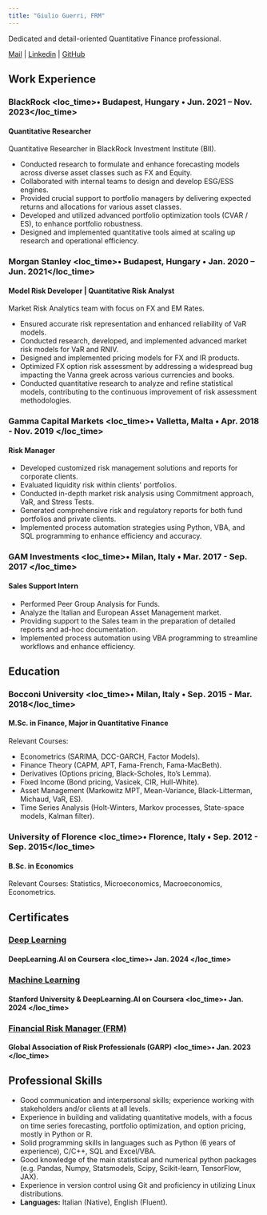 ```yaml
---
title: "Giulio Guerri, FRM"
---
```


<info>Dedicated and detail-oriented Quantitative Finance professional.</info>

<info>[Mail](mailto:giulio.guerri93@gmail.com) | [Linkedin](https://www.linkedin.com/in/giulioguerri/) | [GitHub](https://github.com/ggnne)</info>

## Work Experience

### BlackRock <loc_time>• Budapest, Hungary • Jun. 2021 – Nov. 2023</loc_time>
#### Quantitative Researcher
Quantitative Researcher in BlackRock Investment Institute (BII).

* Conducted research to formulate and enhance forecasting models across diverse asset classes such as FX and Equity.
* Collaborated with internal teams to design and develop ESG/ESS engines.
* Provided crucial support to portfolio managers by delivering expected returns and allocations for various asset classes.
* Developed and utilized advanced portfolio optimization tools (CVAR / ES), to enhance portfolio robustness.
* Designed and implemented quantitative tools aimed at scaling up research and operational efficiency.

### Morgan Stanley <loc_time>• Budapest, Hungary • Jan. 2020 – Jun. 2021</loc_time>
#### Model Risk Developer | Quantitative Risk Analyst
Market Risk Analytics team with focus on FX and EM Rates.

* Ensured accurate risk representation and enhanced reliability of VaR models.
* Conducted research, developed, and implemented advanced market risk models for VaR and RNIV.
* Designed and implemented pricing models for FX and IR products.
* Optimized FX option risk assessment by addressing a widespread bug impacting the Vanna greek across various currencies and books.
* Conducted quantitative research to analyze and refine statistical models, contributing to the continuous improvement of risk assessment methodologies.

### Gamma Capital Markets <loc_time>• Valletta, Malta • Apr. 2018 - Nov. 2019 </loc_time>
#### Risk Manager
* Developed customized risk management solutions and reports for corporate clients.
* Evaluated liquidity risk within clients' portfolios.
* Conducted in-depth market risk analysis using Commitment approach, VaR, and Stress Tests.
* Generated comprehensive risk and regulatory reports for both fund portfolios and private clients.
* Implemented process automation strategies using Python, VBA, and SQL programming to enhance efficiency and accuracy.

### GAM  Investments <loc_time>• Milan, Italy • Mar. 2017 - Sep. 2017 </loc_time>
#### Sales Support Intern
* Performed Peer Group Analysis for Funds.
* Analyze the Italian and European Asset Management market.
* Providing support to the Sales team in the preparation of detailed reports and ad-hoc documentation.
* Implemented process automation using VBA programming to streamline workflows and enhance efficiency.

## Education

### Bocconi University <loc_time>• Milan, Italy • Sep. 2015 - Mar. 2018</loc_time> 
#### M.Sc. in Finance, Major in Quantitative Finance
Relevant Courses:

* Econometrics (SARIMA, DCC-GARCH, Factor Models).
* Finance Theory (CAPM, APT, Fama-French, Fama-MacBeth).
* Derivatives (Options pricing, Black-Scholes, Ito’s Lemma).
* Fixed Income (Bond pricing, Vasicek, CIR, Hull-White).
* Asset Management (Markowitz MPT, Mean-Variance, Black-Litterman, Michaud, VaR, ES).
* Time Series Analysis (Holt-Winters, Markov processes, State-space models, Kalman filter).

### University of Florence <loc_time>• Florence, Italy • Sep. 2012 - Sep. 2015</loc_time> 
#### B.Sc. in Economics
Relevant Courses: Statistics, Microeconomics, Macroeconomics, Econometrics.

## Certificates

### [Deep Learning](https://coursera.org/share/1c51996f0909fd9f7959ffab0da284a1)
#### DeepLearning.AI on Coursera <loc_time>• Jan. 2024 </loc_time>

### [Machine Learning](https://coursera.org/share/f9c6493009bf7d74d9ae904403c8bda7)
#### Stanford University & DeepLearning.AI on Coursera <loc_time>• Jan. 2024 </loc_time>

### [Financial Risk Manager (FRM)](https://garp.my.site.com/DigitalBadgeFRM?id=0031W00002C5bQzQAJ&trk=public_profile_see-credential)
#### Global Association of Risk Professionals (GARP) <loc_time>• Jan. 2023 </loc_time>

## Professional Skills
* Good communication and interpersonal skills; experience working with stakeholders and/or clients at all levels.
* Experience in building and validating quantitative models, with a focus on time series forecasting, portfolio optimization, and option pricing,  mostly in Python or R.
* Solid programming skills in languages such as Python (6 years of experience), C/C++, SQL and Excel/VBA.
* Good knowledge of the main statistical and numerical python packages (e.g. Pandas, Numpy, Statsmodels, Scipy, Scikit-learn, TensorFlow, JAX).
* Experience in version control using Git and proficiency in utilizing Linux distributions.
* **Languages:** Italian (Native), English (Fluent).
